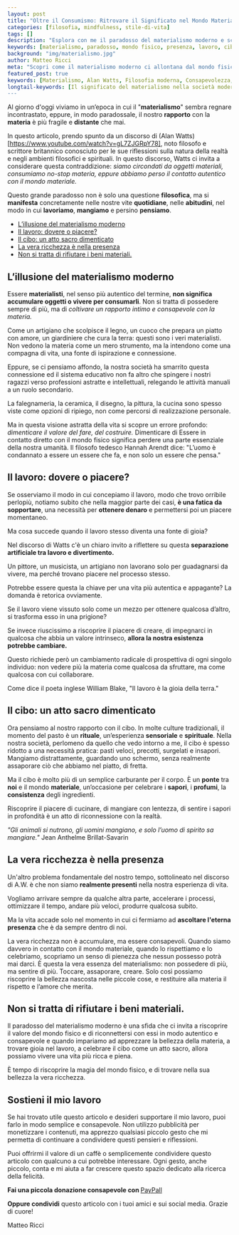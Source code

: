 ```yaml
---
layout: post
title: "Oltre il Consumismo: Ritrovare il Significato nel Mondo Materiale"
categories: [filosofia, mindfulness, stile-di-vita]
tags: []
description: "Esplora con me il paradosso del materialismo moderno e scopri come riconnettersi con il mondo fisico per vivere una vita più autentica e appagante."
keywords: [materialismo, paradosso, mondo fisico, presenza, lavoro, cibo, vita consapevole, consumerismo] 
background: "img/materialismo.jpg" 
author: Matteo Ricci
meta: "Scopri come il materialismo moderno ci allontana dal mondo fisico e come riscoprire la bellezza nella vita quotidiana."
featured_post: true
keywords: [Materialismo, Alan Watts, Filosofia moderna, Consapevolezza, Lavoro e felicità, Spiritualità e materia, Consumo consapevole, Educazione e manualità, Presenza mentale, Connessione con la materia]
longtail-keywords: [Il significato del materialismo nella società moderna, Come riscoprire il legame con il mondo fisico, Il paradosso del materialismo spiegato da Alan Watts, Perché abbiamo perso il contatto con la materia, Materialismo e spiritualità due concetti opposti?, Il ruolo del lavoro nella ricerca della felicità, Come trasformare il lavoro in una fonte di gioia, Il valore della manualità in un mondo digitale, L'importanza della presenza nella vita quotidiana, Perché il cibo è un atto sacro dimenticato, Mangiare con consapevolezza per una vita più ricca, Come il consumismo ci ha allontanati dalla materia, Ritrovare la bellezza nelle piccole cose della vita, Il vero materialismo non è accumulare ma sentire,Perché l’educazione moderna ignora il valore del fare]
---
```


Al giorno d'oggi viviamo in un’epoca in cui il "**materialismo**" sembra regnare incontrastato, eppure, in modo paradossale, il nostro **rapporto** con la **materia** è più fragile e **distante** che mai. 

In questo articolo, prendo spunto da un discorso di (Alan Watts)[https://www.youtube.com/watch?v=gL7ZJGRpY78], noto filosofo e scrittore britannico conosciuto per le sue riflessioni sulla natura della realtà e negli ambienti filosofici e spirituali.
In questo discorso, Watts ci invita a considerare questa contraddizione: *siamo circondati da oggetti materiali, consumiamo no-stop materia, eppure abbiamo perso il contatto autentico con il mondo materiale.*

Questo grande paradosso non è solo una questione **filosofica**, ma si **manifesta** concretamente nelle nostre vite **quotidiane**, nelle **abitudini**, nel modo in cui **lavoriamo**, **mangiamo** e persino **pensiamo**.

- [L’illusione del materialismo moderno](#lillusione-del-materialismo-moderno)
- [Il lavoro: dovere o piacere?](#il-lavoro-dovere-o-piacere)
- [Il cibo: un atto sacro dimenticato](#il-cibo-un-atto-sacro-dimenticato)
- [La vera ricchezza è nella presenza](#la-vera-ricchezza-è-nella-presenza)
- [Non si tratta di rifiutare i beni materiali.](#non-si-tratta-di-rifiutare-i-beni-materiali)


## L’illusione del materialismo moderno

Essere **materialisti**, nel senso più autentico del termine, **non significa accumulare oggetti o vivere per consumarli**. Non si tratta di possedere sempre di più, ma di *coltivare un rapporto intimo e consapevole con la materia.* 

Come un artigiano che scolpisce il legno, un cuoco che prepara un piatto con amore, un giardiniere che cura la terra: questi sono i veri materialisti. Non vedono la materia come un mero strumento, ma la intendono come una compagna di vita, una fonte di ispirazione e connessione.

Eppure, se ci pensiamo affondo, la nostra società ha smarrito questa connessione ed il sistema educativo non fa altro che spingere i nostri ragazzi verso professioni astratte e intellettuali, relegando le attività manuali a un ruolo secondario. 

La falegnameria, la ceramica, il disegno, la pittura, la cucina sono spesso viste come opzioni di ripiego, non come percorsi di realizzazione personale. 

Ma in questa visione astratta della vita si scopre un errore profondo: *dimenticare il valore del fare, del costruire.*  Dimenticare di Essere in contatto diretto con il mondo fisico significa perdere una parte essenziale della nostra umanità. Il filosofo tedesco Hannah Arendt dice: "L’uomo è condannato a essere un essere che fa, e non solo un essere che pensa."

## Il lavoro: dovere o piacere?

Se osserviamo il modo in cui concepiamo il lavoro, modo che trovo orribile perlopiù, notiamo subito che nella maggior parte dei casi, **è una fatica da sopportare**, una necessità per **ottenere denaro** e permettersi poi un piacere momentaneo. 

Ma cosa succede quando il lavoro stesso diventa una fonte di gioia? 

Nel discorso di Watts  c'è un chiaro invito a riflettere su questa **separazione artificiale tra lavoro e divertimento.** 

Un pittore, un musicista, un artigiano non lavorano solo per guadagnarsi da vivere, ma perché trovano piacere nel processo stesso. 

Potrebbe essere questa la chiave per una vita più autentica e appagante? La domanda è retorica ovviamente.

Se il lavoro viene vissuto solo come un mezzo per ottenere qualcosa d’altro, si trasforma esso in una prigione? 

Se invece riuscissimo a riscoprire il piacere di creare, di impegnarci in qualcosa che abbia un valore intrinseco, **allora la nostra esistenza potrebbe cambiare.** 

Questo richiede però un cambiamento radicale di prospettiva di ogni singolo individuo: non vedere più la materia come qualcosa da sfruttare, ma come qualcosa con cui collaborare. 

Come dice il poeta inglese William Blake, "Il lavoro è la gioia della terra."

## Il cibo: un atto sacro dimenticato

Ora pensiamo al nostro rapporto con il cibo. In molte culture tradizionali, il momento del pasto è un **rituale**, un’esperienza **sensoriale** e **spirituale**. Nella nostra società, perlomeno da quello che vedo intorno a me, il cibo è spesso ridotto a una necessità pratica: pasti veloci, precotti, surgelati e insapori. Mangiamo distrattamente, guardando uno schermo, senza realmente assaporare ciò che abbiamo nel piatto, di fretta.

Ma il cibo è molto più di un semplice carburante per il corpo. È un **ponte** tra **noi** e il mondo **materiale**, un’occasione per celebrare i **sapori**, i **profumi**, la **consistenza** degli ingredienti. 

Riscoprire il piacere di cucinare, di mangiare con lentezza, di sentire i sapori in profondità è un atto di riconnessione con la realtà. 

*"Gli animali si nutrono, gli uomini mangiano, e solo l’uomo di spirito sa mangiare."* Jean Anthelme Brillat-Savarin

## La vera ricchezza è nella presenza

Un'altro problema fondamentale del nostro tempo, sottolineato nel discorso di A.W. è che non siamo **realmente presenti** nella nostra esperienza di vita. 

Vogliamo arrivare sempre da qualche altra parte, accelerare i processi, ottimizzare il tempo, andare più veloci, produrre qualcosa subito. 

Ma la vita accade solo nel momento in cui ci fermiamo ad **ascoltare l'eterna presenza** che è da sempre dentro di noi.

La vera ricchezza non è accumulare, ma essere consapevoli. Quando siamo davvero in contatto con il mondo materiale, quando lo rispettiamo e lo celebriamo, scopriamo un senso di pienezza che nessun possesso potrà mai darci. È questa la vera essenza del materialismo: non possedere di più, ma sentire di più. Toccare, assaporare, creare. Solo così possiamo riscoprire la bellezza nascosta nelle piccole cose, e restituire alla materia il rispetto e l’amore che merita.

## Non si tratta di rifiutare i beni materiali. 

Il paradosso del materialismo moderno è una sfida che ci invita a riscoprire il valore del mondo fisico e di riconnettersi con essi in modo autentico e consapevole e quando impariamo ad apprezzare la bellezza della materia, a trovare gioia nel lavoro, a celebrare il cibo come un atto sacro, allora possiamo vivere una vita più ricca e piena. 

È tempo di riscoprire la magia del mondo fisico, e di trovare nella sua bellezza la vera ricchezza.

<h2>Sostieni il mio lavoro</h2>
<p>Se hai trovato utile questo articolo e desideri supportare il mio lavoro, puoi farlo in modo semplice e consapevole. Non utilizzo pubblicità per monetizzare i contenuti, ma apprezzo qualsiasi piccolo gesto che mi permetta di continuare a condividere questi pensieri e riflessioni.</p>

<p>Puoi offrirmi il valore di un caffè o semplicemente condividere questo articolo con qualcuno a cui potrebbe interessare. Ogni gesto, anche piccolo, conta e mi aiuta a far crescere questo spazio dedicato alla ricerca della felicità.</p>

<p><strong>Fai una piccola donazione consapevole con </strong> <a href="https://www.paypal.me/pythonmat" target="_blank" rel="noopener noreferrer"> PayPall </a>

<p><strong>Oppure condividi</strong> questo articolo con i tuoi amici e sui social media. Grazie di cuore!</p>

Matteo Ricci
